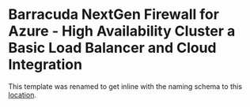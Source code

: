 # Barracuda NextGen Firewall for Azure - High Availability Cluster a Basic Load Balancer and Cloud Integration

This template was renamed to get inline with the naming schema to this [location](https://github.com/jvhoof/ngf-azure-templates/tree/master/NGF-Quickstart-HA-1NIC-AZ-ELB-BASIC).


